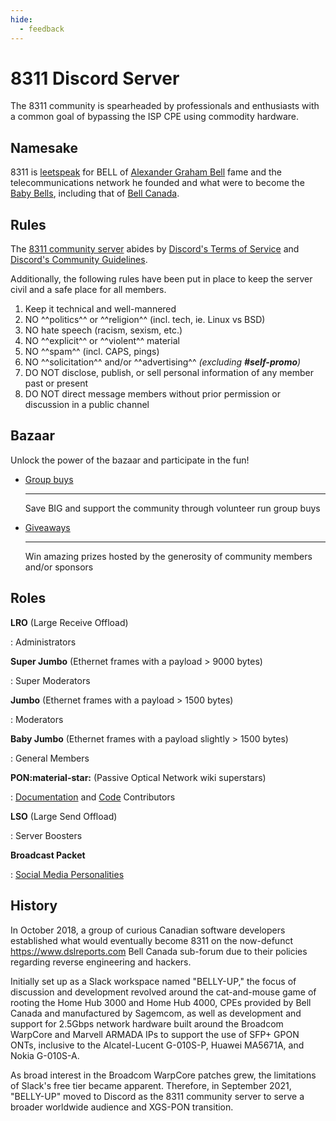 ```yaml
---
hide:
  - feedback
---
```


# 8311 Discord Server

The 8311 community is spearheaded by professionals and enthusiasts with a common goal of bypassing the ISP CPE
using commodity hardware.

## Namesake

8311 is [leetspeak] for BELL of [Alexander Graham Bell] fame and the telecommunications network he founded and what
were to become the [Baby Bells], including that of [Bell Canada].

  [leetspeak]: https://en.wikipedia.org/wiki/Leet
  [Alexander Graham Bell]: https://en.wikipedia.org/wiki/Alexander_Graham_Bell
  [Baby Bells]: https://en.wikipedia.org/wiki/Regional_Bell_Operating_Company#Baby-Bell
  [Bell Canada]: https://en.wikipedia.org/wiki/Bell_Canada

## Rules

The [8311 community server] abides by [Discord's Terms of Service] and [Discord's Community Guidelines].

  [8311 community server]: https://discord.pon.wiki/
  [Discord's Terms of Service]: https://discord.com/terms
  [Discord's Community Guidelines]: https://discord.com/guidelines

Additionally, the following rules have been put in place to keep the server civil and a safe place for all members.

1. Keep it technical and well-mannered
2. NO ^^politics^^ or ^^religion^^ (incl. tech, ie. Linux vs BSD)
3. NO hate speech (racism, sexism, etc.)
4. NO ^^explicit^^ or ^^violent^^ material
5. NO ^^spam^^ (incl. CAPS, pings)
6. NO ^^solicitation^^ and/or ^^advertising^^ *(excluding __#self-promo__)*
7. DO NOT disclose, publish, or sell personal information of any member past or present
8. DO NOT direct message members without prior permission or discussion in a public channel

## Bazaar

Unlock the power of the bazaar and participate in the fun!

<div class="grid cards" markdown>

-   [Group buys]

    ---

    Save BIG and support the community through volunteer run group buys

-   [Giveaways]

    ---

    Win amazing prizes hosted by the generosity of community members and/or sponsors

</div>

  [Group buys]: group-buys.md
  [Giveaways]: giveaways.md

## Roles

__LRO__ (Large Receive Offload)

:   Administrators

__Super Jumbo__ (Ethernet frames with a payload > 9000 bytes)

:   Super Moderators

__Jumbo__ (Ethernet frames with a payload > 1500 bytes)

:   Moderators

__Baby Jumbo__ (Ethernet frames with a payload slightly > 1500 bytes)

:   General Members

__PON:material-star:__ (Passive Optical Network wiki superstars)

:   [Documentation] and [Code] Contributors

__LSO__ (Large Send Offload)

:   Server Boosters

__Broadcast Packet__

:   [Social Media Personalities](../on-the-web.md)

  [Documentation]: https://github.com/up-n-atom/8311
  [Code]: https://github.com/djGrrr/8311-was-110-firmware-builder

## History

In October 2018, a group of curious Canadian software developers established what would eventually become 8311 on the
now-defunct <https://www.dslreports.com> Bell Canada sub-forum due to their policies regarding reverse engineering and
hackers.

  [hackers]: https://en.wikipedia.org/wiki/Hacker

Initially set up as a Slack workspace named "BELLY-UP," the focus of discussion and development revolved around the
cat-and-mouse game of rooting the Home Hub 3000 and Home Hub 4000, CPEs provided by Bell Canada and manufactured by
Sagemcom, as well as development and support for 2.5Gbps network hardware built around the Broadcom WarpCore and
Marvell ARMADA IPs to support the use of SFP+ GPON ONTs, inclusive to the Alcatel-Lucent G-010S-P, Huawei MA5671A,
and Nokia G-010S-A.

As broad interest in the Broadcom WarpCore patches grew, the limitations of Slack's free tier became apparent.
Therefore, in September 2021, "BELLY-UP" moved to Discord as the 8311 community server to serve a broader worldwide
audience and XGS-PON transition.
